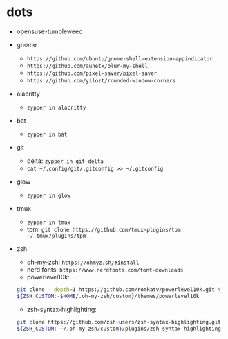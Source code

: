 # dots

- opensuse-tumbleweed
- gnome
  - `https://github.com/ubuntu/gnome-shell-extension-appindicator`
  - `https://github.com/aunetx/blur-my-shell`
  - `https://github.com/pixel-saver/pixel-saver`
  - `https://github.com/yilozt/rounded-window-corners`
- alacritty
  - `zypper in alacritty`
- bat
  - `zypper in bat`
- git
  - delta: `zypper in git-delta`
  - `cat ~/.config/git/.gitconfig >> ~/.gitconfig`
- glow
  - `zypper in glow`
- tmux
  - `zypper in tmux`
  - tpm: `git clone https://github.com/tmux-plugins/tpm ~/.tmux/plugins/tpm`
- zsh
  - oh-my-zsh: `https://ohmyz.sh/#install`
  - nerd fonts: `https://www.nerdfonts.com/font-downloads`
  - powerlevel10k:

  ```sh
  git clone --depth=1 https://github.com/romkatv/powerlevel10k.git \
  ${ZSH_CUSTOM:-$HOME/.oh-my-zsh/custom}/themes/powerlevel10k
  ```

  - zsh-syntax-highlighting:

  ```sh
  git clone https://github.com/zsh-users/zsh-syntax-highlighting.git \
  ${ZSH_CUSTOM:-~/.oh-my-zsh/custom}/plugins/zsh-syntax-highlighting
  ```
